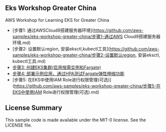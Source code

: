 ## Eks Workshop Greater China

AWS Workshop for Learning EKS for Greater China

-   [步骤1: 通过AWSCloud9搭建服务器环境](https://github.com/aws-samples/eks-workshop-greater-china/步骤1-通过AWS Cloud9搭建服务器环境.md)
-   [步骤2: 设置默认region, 安装eksctl,kubectl工具](https://github.com/aws-samples/eks-workshop-greater-china/步骤2-设置默认region, 安装eksctl, kubectl工具.md)
-   [步骤3: 创建EKS集群(启用按需实例和Fargate)](https://github.com/aws-samples/eks-workshop-greater-china/步骤3-创建EKS集群(启用按需实例和Fargate).md)
-   [步骤4: 部署示例应用，通过HPA测试Fargate弹性伸缩功能](https://github.com/aws-samples/eks-workshop-greater-china/步骤4-部署示例应用，通过HPA测试Fargate弹性伸缩功能.md)
-   [步骤5: 在EKS中使用IAM Role进行权限管理(可选)](https://github.com/aws-samples/eks-workshop-greater-china/步骤5-在EKS中使用IAM Role进行权限管理(可选).md)

## License Summary

This sample code is made available under the MIT-0 license. See the LICENSE file.
